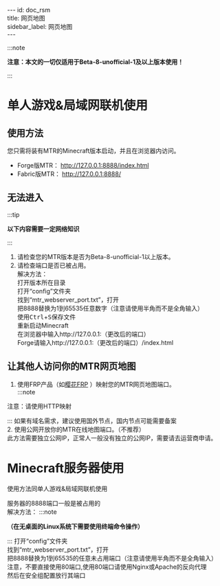  
 ​--- 
 ​id: doc_rsm  
 ​title: 网页地图  
 ​sidebar_label: 网页地图  
 ​---

:::note

 __注意：本文的一切仅适用于Beta-8-unofficial-1及以上版本使用！__
 
:::
# 单人游戏&局域网联机使用
## 使用方法
您只需将装有MTR的Minecraft版本启动，并且在浏览器内访问。
- Forge版MTR：
http://127.0.0.1:8888/index.html
- Fabric版MTR：
http://127.0.0.1:8888/
##  无法进入
:::tip

__以下内容需要一定网络知识__

:::
1. 请检查您的MTR版本是否为Beta-8-unofficial-1以上版本。  
2. 请检查端口是否已被占用。  
解决方法：  
打开版本所在目录  
打开“config”文件夹  
找到“mtr_webserver_port.txt”，打开  
把8888替换为1到65535任意数字（注意请使用半角而不是全角输入）  
使用<kbd>Ctrl</kbd>+<kbd>S</kbd>保存文件  
重新启动Minecraft  
在浏览器中输入http://127.0.0.1:（更改后的端口）  
Forge请输入http://127.0.0.1:（更改后的端口）/index.html  
## 让其他人访问你的MTR网页地图
1. 使用FRP产品（如[樱花FRP](https://www.natfrp.com/) ）映射您的MTR网页地图端口。  
:::note

注意：请使用HTTP映射  

:::
如果有域名需求，建议使用国外节点，国内节点可能需要备案  
2. 使用公网开放你的MTR在线地图端口。（不推荐）  
此方法需要独立公网IP，正常人一般没有独立的公网IP，需要请去运营商申请。  
# Minecraft服务器使用
使用方法同单人游戏&局域网联机使用  

服务器的8888端口一般是被占用的  
解决方法： 
:::note
 
__（在无桌面的Linux系统下需要使用终端命令操作）__  

:::
打开“config”文件夹  
找到“mtr_webserver_port.txt”，打开  
把8888替换为1到65535的任意未占用端口（注意请使用半角而不是全角输入） 
注意，不要直接使用80端口,使用80端口请使用Nginx或Apache的反向代理  
然后在安全组配置放行其端口
